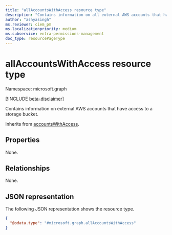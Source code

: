 ```yaml
---
title: "allAccountsWithAccess resource type"
description: "Contains information on all external AWS accounts that have access to a storage bucket."
author: "ashyasingh"
ms.reviewer: ciem_pm
ms.localizationpriority: medium
ms.subservice: entra-permissions-management
doc_type: resourcePageType
---
```


# allAccountsWithAccess resource type

Namespace: microsoft.graph

[!INCLUDE [beta-disclaimer](../../includes/beta-disclaimer.md)]

Contains information on external AWS accounts that have access to a storage bucket.

Inherits from [accountsWithAccess](../resources/accountswithaccess.md).

## Properties
None.

## Relationships
None.

## JSON representation
The following JSON representation shows the resource type.
<!-- {
  "blockType": "resource",
  "@odata.type": "microsoft.graph.allAccountsWithAccess"
}
-->
``` json
{
  "@odata.type": "#microsoft.graph.allAccountsWithAccess"
}
```

